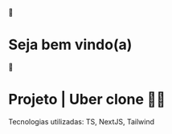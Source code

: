 👋<h1>Seja bem vindo(a)</h1>👋

<h1>Projeto | Uber clone 🚀🚀</h1>
<p>Tecnologias utilizadas: TS, NextJS, Tailwind</p>
